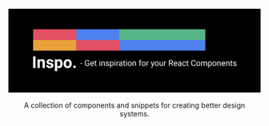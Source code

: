 ![image](/public/static/images/Header.png)

<p align="center">A collection of components and snippets for creating better design systems.</p>
